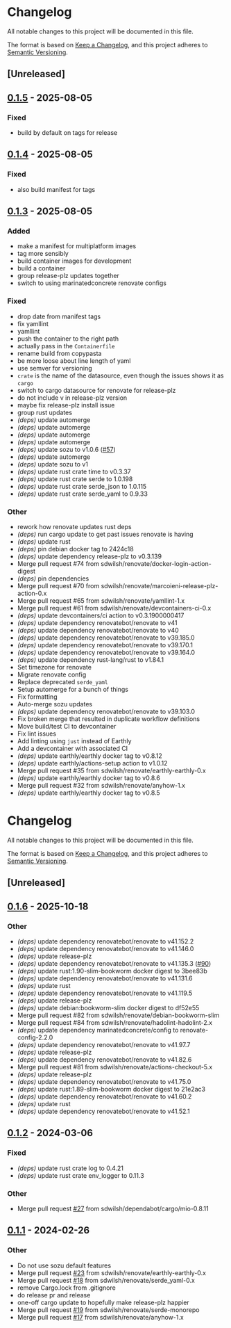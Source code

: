 # Changelog

All notable changes to this project will be documented in this file.

The format is based on [Keep a Changelog](https://keepachangelog.com/en/1.0.0/),
and this project adheres to [Semantic Versioning](https://semver.org/spec/v2.0.0.html).

## [Unreleased]

## [0.1.5](https://github.com/sdwilsh/jellyfin-remote-proxy/compare/v0.1.4...v0.1.5) - 2025-08-05

### Fixed

- build by default on tags for release

## [0.1.4](https://github.com/sdwilsh/jellyfin-remote-proxy/compare/v0.1.3...v0.1.4) - 2025-08-05

### Fixed

- also build manifest for tags

## [0.1.3](https://github.com/sdwilsh/jellyfin-remote-proxy/compare/v0.1.2...v0.1.3) - 2025-08-05

### Added

- make a manifest for multiplatform images
- tag more sensibly
- build container images for development
- build a container
- group release-plz updates together
- switch to using marinatedconcrete renovate configs

### Fixed

- drop date from manifest tags
- fix yamllint
- yamllint
- push the container to the right path
- actually pass in the `Containerfile`
- rename build from copypasta
- be more loose about line length of yaml
- use semver for versioning
- `crate` is the name of the datasource, even though the issues shows it as `cargo`
- switch to cargo datasource for renovate for release-plz
- do not include v in release-plz version
- maybe fix release-plz install issue
- group rust updates
- *(deps)* update automerge
- *(deps)* update automerge
- *(deps)* update automerge
- *(deps)* update automerge
- *(deps)* update sozu to v1.0.6 ([#57](https://github.com/sdwilsh/jellyfin-remote-proxy/pull/57))
- *(deps)* update automerge
- *(deps)* update sozu to v1
- *(deps)* update rust crate time to v0.3.37
- *(deps)* update rust crate serde to 1.0.198
- *(deps)* update rust crate serde_json to 1.0.115
- *(deps)* update rust crate serde_yaml to 0.9.33

### Other

- rework how renovate updates rust deps
- *(deps)* run cargo update to get past issues renovate is having
- *(deps)* update rust
- *(deps)* pin debian docker tag to 2424c18
- *(deps)* update dependency release-plz to v0.3.139
- Merge pull request #74 from sdwilsh/renovate/docker-login-action-digest
- *(deps)* pin dependencies
- Merge pull request #70 from sdwilsh/renovate/marcoieni-release-plz-action-0.x
- Merge pull request #65 from sdwilsh/renovate/yamllint-1.x
- Merge pull request #61 from sdwilsh/renovate/devcontainers-ci-0.x
- *(deps)* update devcontainers/ci action to v0.3.1900000417
- *(deps)* update dependency renovatebot/renovate to v41
- *(deps)* update dependency renovatebot/renovate to v40
- *(deps)* update dependency renovatebot/renovate to v39.185.0
- *(deps)* update dependency renovatebot/renovate to v39.170.1
- *(deps)* update dependency renovatebot/renovate to v39.164.0
- *(deps)* update dependency rust-lang/rust to v1.84.1
- Set timezone for renovate
- Migrate renovate config
- Replace deprecated `serde_yaml`
- Setup automerge for a bunch of things
- Fix formatting
- Auto-merge sozu updates
- *(deps)* update dependency renovatebot/renovate to v39.103.0
- Fix broken merge that resulted in duplicate workflow definitions
- Move build/test CI to devcontainer
- Fix lint issues
- Add linting using `just` instead of Earthly
- Add a devcontainer with associated CI
- *(deps)* update earthly/earthly docker tag to v0.8.12
- *(deps)* update earthly/actions-setup action to v1.0.12
- Merge pull request #35 from sdwilsh/renovate/earthly-earthly-0.x
- *(deps)* update earthly/earthly docker tag to v0.8.6
- Merge pull request #32 from sdwilsh/renovate/anyhow-1.x
- *(deps)* update earthly/earthly docker tag to v0.8.5
# Changelog
All notable changes to this project will be documented in this file.

The format is based on [Keep a Changelog](https://keepachangelog.com/en/1.0.0/),
and this project adheres to [Semantic Versioning](https://semver.org/spec/v2.0.0.html).

## [Unreleased]

## [0.1.6](https://github.com/sdwilsh/jellyfin-remote-proxy/compare/v0.1.5...v0.1.6) - 2025-10-18

### Other

- *(deps)* update dependency renovatebot/renovate to v41.152.2
- *(deps)* update dependency renovatebot/renovate to v41.146.0
- *(deps)* update release-plz
- *(deps)* update dependency renovatebot/renovate to v41.135.3 ([#90](https://github.com/sdwilsh/jellyfin-remote-proxy/pull/90))
- *(deps)* update rust:1.90-slim-bookworm docker digest to 3bee83b
- *(deps)* update dependency renovatebot/renovate to v41.131.6
- *(deps)* update rust
- *(deps)* update dependency renovatebot/renovate to v41.119.5
- *(deps)* update release-plz
- *(deps)* update debian:bookworm-slim docker digest to df52e55
- Merge pull request #82 from sdwilsh/renovate/debian-bookworm-slim
- Merge pull request #84 from sdwilsh/renovate/hadolint-hadolint-2.x
- *(deps)* update dependency marinatedconcrete/config to renovate-config-2.2.0
- *(deps)* update dependency renovatebot/renovate to v41.97.7
- *(deps)* update release-plz
- *(deps)* update dependency renovatebot/renovate to v41.82.6
- Merge pull request #81 from sdwilsh/renovate/actions-checkout-5.x
- *(deps)* update release-plz
- *(deps)* update dependency renovatebot/renovate to v41.75.0
- *(deps)* update rust:1.89-slim-bookworm docker digest to 21e2ac3
- *(deps)* update dependency renovatebot/renovate to v41.60.2
- *(deps)* update rust
- *(deps)* update dependency renovatebot/renovate to v41.52.1

## [0.1.2](https://github.com/sdwilsh/jellyfin-remote-proxy/compare/v0.1.1...v0.1.2) - 2024-03-06

### Fixed
- *(deps)* update rust crate log to 0.4.21
- *(deps)* update rust crate env_logger to 0.11.3

### Other
- Merge pull request [#27](https://github.com/sdwilsh/jellyfin-remote-proxy/pull/27) from sdwilsh/dependabot/cargo/mio-0.8.11

## [0.1.1](https://github.com/sdwilsh/jellyfin-remote-proxy/compare/v0.1.0...v0.1.1) - 2024-02-26

### Other
- Do not use sozu default features
- Merge pull request [#23](https://github.com/sdwilsh/jellyfin-remote-proxy/pull/23) from sdwilsh/renovate/earthly-earthly-0.x
- Merge pull request [#18](https://github.com/sdwilsh/jellyfin-remote-proxy/pull/18) from sdwilsh/renovate/serde_yaml-0.x
- remove Cargo.lock from .gitignore
- do release pr and release
- one-off cargo update to hopefully make release-plz happier
- Merge pull request [#19](https://github.com/sdwilsh/jellyfin-remote-proxy/pull/19) from sdwilsh/renovate/serde-monorepo
- Merge pull request [#17](https://github.com/sdwilsh/jellyfin-remote-proxy/pull/17) from sdwilsh/renovate/anyhow-1.x
